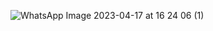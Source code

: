![WhatsApp Image 2023-04-17 at 16 24 06 (1)](https://user-images.githubusercontent.com/83288606/232464618-1c39f8c6-58a2-44bc-a168-ee604d1cce5a.jpeg)
